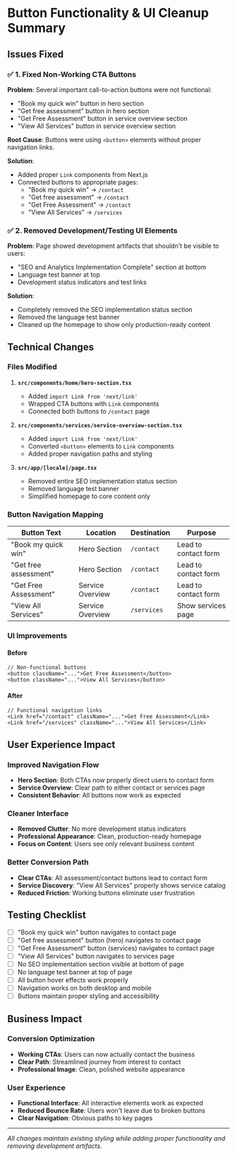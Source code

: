 # Button Functionality & UI Cleanup Summary

## Issues Fixed

### ✅ 1. Fixed Non-Working CTA Buttons

**Problem**: Several important call-to-action buttons were not functional:
- "Book my quick win" button in hero section
- "Get free assessment" button in hero section  
- "Get Free Assessment" button in service overview section
- "View All Services" button in service overview section

**Root Cause**: Buttons were using `<button>` elements without proper navigation links.

**Solution**: 
- Added proper `Link` components from Next.js
- Connected buttons to appropriate pages:
  - "Book my quick win" → `/contact`
  - "Get free assessment" → `/contact` 
  - "Get Free Assessment" → `/contact`
  - "View All Services" → `/services`

### ✅ 2. Removed Development/Testing UI Elements

**Problem**: Page showed development artifacts that shouldn't be visible to users:
- "SEO and Analytics Implementation Complete" section at bottom
- Language test banner at top
- Development status indicators and test links

**Solution**: 
- Completely removed the SEO implementation status section
- Removed the language test banner
- Cleaned up the homepage to show only production-ready content

## Technical Changes

### Files Modified

1. **`src/components/home/hero-section.tsx`**
   - Added `import Link from 'next/link'`
   - Wrapped CTA buttons with `Link` components
   - Connected both buttons to `/contact` page

2. **`src/components/services/service-overview-section.tsx`**
   - Added `import Link from 'next/link'`
   - Converted `<button>` elements to `Link` components
   - Added proper navigation paths and styling

3. **`src/app/[locale]/page.tsx`**
   - Removed entire SEO implementation status section
   - Removed language test banner
   - Simplified homepage to core content only

### Button Navigation Mapping

| Button Text | Location | Destination | Purpose |
|-------------|----------|-------------|---------|
| "Book my quick win" | Hero Section | `/contact` | Lead to contact form |
| "Get free assessment" | Hero Section | `/contact` | Lead to contact form |
| "Get Free Assessment" | Service Overview | `/contact` | Lead to contact form |
| "View All Services" | Service Overview | `/services` | Show services page |

### UI Improvements

#### Before
```tsx
// Non-functional buttons
<button className="...">Get Free Assessment</button>
<button className="...">View All Services</button>
```

#### After
```tsx
// Functional navigation links
<Link href="/contact" className="...">Get Free Assessment</Link>
<Link href="/services" className="...">View All Services</Link>
```

## User Experience Impact

### Improved Navigation Flow
- **Hero Section**: Both CTAs now properly direct users to contact form
- **Service Overview**: Clear path to either contact or services page
- **Consistent Behavior**: All buttons now work as expected

### Cleaner Interface
- **Removed Clutter**: No more development status indicators
- **Professional Appearance**: Clean, production-ready homepage
- **Focus on Content**: Users see only relevant business content

### Better Conversion Path
- **Clear CTAs**: All assessment/contact buttons lead to contact form
- **Service Discovery**: "View All Services" properly shows service catalog
- **Reduced Friction**: Working buttons eliminate user frustration

## Testing Checklist

- [ ] "Book my quick win" button navigates to contact page
- [ ] "Get free assessment" button (hero) navigates to contact page  
- [ ] "Get Free Assessment" button (services) navigates to contact page
- [ ] "View All Services" button navigates to services page
- [ ] No SEO implementation section visible at bottom of page
- [ ] No language test banner at top of page
- [ ] All button hover effects work properly
- [ ] Navigation works on both desktop and mobile
- [ ] Buttons maintain proper styling and accessibility

## Business Impact

### Conversion Optimization
- **Working CTAs**: Users can now actually contact the business
- **Clear Path**: Streamlined journey from interest to contact
- **Professional Image**: Clean, polished website appearance

### User Experience
- **Functional Interface**: All interactive elements work as expected
- **Reduced Bounce Rate**: Users won't leave due to broken buttons
- **Clear Navigation**: Obvious paths to key pages

---

*All changes maintain existing styling while adding proper functionality and removing development artifacts.*